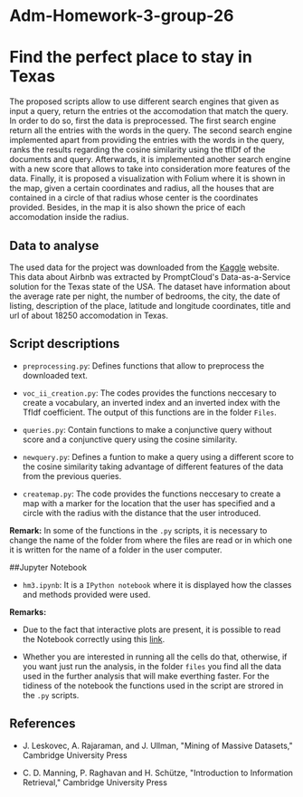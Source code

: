 # Adm-Homework-3-group-26

# Find the perfect place to stay in Texas

The proposed scripts allow to use different search engines that given as input a query, return the entries ot the accomodation that match the query. In order to do so, first the data is preprocessed. The first search engine return all the entries with the words in the query. The second search engine implemented apart from providing the entries with the words in the query, ranks the results regarding the cosine similarity using the tfIDf of the documents and query.  Afterwards, it is implemented another search engine with a new score that allows to take into consideration more features of the data. Finally, it is proposed a visualization with Folium where it is shown in the map, given a certain coordinates and radius, all the houses that are contained in a circle of that radius whose center is the coordinates provided. Besides, in the map it is also shown the price of each accomodation inside the radius.

## Data to analyse

The used data for the project was downloaded from the [Kaggle](https://www.kaggle.com/PromptCloudHQ/airbnb-property-data-from-texas) website. This data about Airbnb was extracted by PromptCloud's Data-as-a-Service solution for the Texas state of the USA. The dataset have information about the average rate per night, the number of bedrooms, the city, the date of listing, description of the place, latitude and longitude coordinates, title and url of about 18250 accomodation in Texas.



## Script descriptions

* `preprocessing.py`: Defines functions that allow to preprocess the downloaded text.

* `voc_ii_creation.py`: The codes provides the functions neccesary to create a vocabulary, an inverted index and an inverted index with the TfIdf coefficient. The output of this functions are in the folder `Files`.

* `queries.py`: Contain functions to make a conjunctive query without score and a conjunctive query using the cosine similarity.

* `newquery.py`: Defines a funtion to make a query using a different score to the cosine similarity taking advantage of different features of the data from the previous queries.

* `createmap.py`:  The code provides the functions neccesary to create a map with a marker for the location that the user has specified and a circle with the radius with the distance that  the user introduced.


**Remark:** In some of the functions in the `.py` scripts, it is necessary to change the name of the folder from where the files are read or in which one it is written for the name of a folder in the user computer.

##Jupyter Notebook

* `hm3.ipynb`: It is a `IPython notebook` where it is displayed how the classes and methods provided were used. 

**Remarks:**
 
 * Due to the fact that interactive plots are present, it is possible to read the Notebook correctly using this [link]().
 
 * Whether you are interested in running all the cells do that, otherwise, if you want just run the analysis, in the folder `files` you find all the data used in the further analysis that will make everthing faster. For the tidiness of the notebook the functions used in the script are strored in the `.py` scripts.

## References

* J. Leskovec, A. Rajaraman, and J. Ullman, "Mining of Massive Datasets," Cambridge University Press 

* C. D. Manning, P. Raghavan and H. Schütze, "Introduction to Information Retrieval," Cambridge University Press


